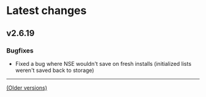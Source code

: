 # Latest changes
## v2.6.19
### Bugfixes
- Fixed a bug where NSE wouldn't save on fresh installs (initialized lists weren't saved back to storage)

---

[(Older versions)](https://github.com/ceodoe/noshitempornium/blob/master/CHANGELOG_OLD.md#older-versions)
